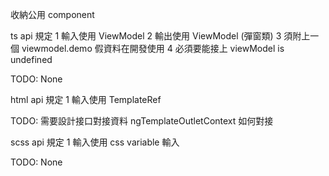 
收納公用 component

ts api 規定
1 輸入使用 ViewModel
2 輸出使用 ViewModel (彈窗類)
3 須附上一個 viewmodel.demo 假資料在開發使用
4 必須要能接上 viewModel is undefined

TODO:
None

html api 規定
1 輸入使用 TemplateRef

TODO:
需要設計接口對接資料 ngTemplateOutletContext 如何對接

scss api 規定
1 輸入使用 css variable 輸入

TODO:
None
